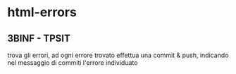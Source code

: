 # html-errors
## 3BINF - TPSIT
trova gli errori, ad ogni errore trovato effettua una commit & push, indicando nel messaggio di commiti l'errore individuato

